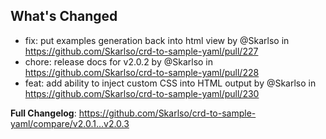 ## What's Changed
* fix: put examples generation back into html view by @Skarlso in https://github.com/Skarlso/crd-to-sample-yaml/pull/227
* chore: release docs for v2.0.2 by @Skarlso in https://github.com/Skarlso/crd-to-sample-yaml/pull/228
* feat: add ability to inject custom CSS into HTML output by @Skarlso in https://github.com/Skarlso/crd-to-sample-yaml/pull/230


**Full Changelog**: https://github.com/Skarlso/crd-to-sample-yaml/compare/v2.0.1...v2.0.3